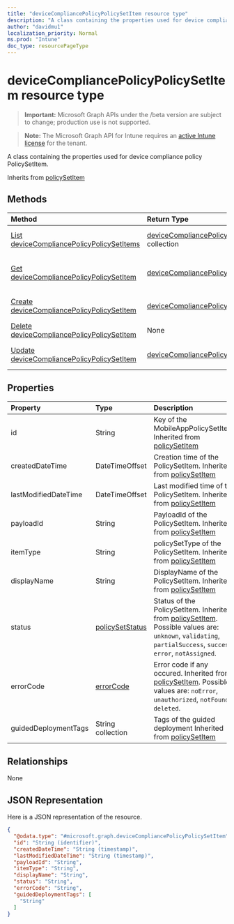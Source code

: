 ```yaml
---
title: "deviceCompliancePolicyPolicySetItem resource type"
description: "A class containing the properties used for device compliance policy PolicySetItem."
author: "davidmu1"
localization_priority: Normal
ms.prod: "Intune"
doc_type: resourcePageType
---
```


# deviceCompliancePolicyPolicySetItem resource type

> **Important:** Microsoft Graph APIs under the /beta version are subject to change; production use is not supported.

> **Note:** The Microsoft Graph API for Intune requires an [active Intune license](https://go.microsoft.com/fwlink/?linkid=839381) for the tenant.

A class containing the properties used for device compliance policy PolicySetItem.


Inherits from [policySetItem](../resources/intune-policyset-policysetitem.md)

## Methods
|Method|Return Type|Description|
|:---|:---|:---|
|[List deviceCompliancePolicyPolicySetItems](../api/intune-policyset-devicecompliancepolicypolicysetitem-list.md)|[deviceCompliancePolicyPolicySetItem](../resources/intune-policyset-devicecompliancepolicypolicysetitem.md) collection|List properties and relationships of the [deviceCompliancePolicyPolicySetItem](../resources/intune-policyset-devicecompliancepolicypolicysetitem.md) objects.|
|[Get deviceCompliancePolicyPolicySetItem](../api/intune-policyset-devicecompliancepolicypolicysetitem-get.md)|[deviceCompliancePolicyPolicySetItem](../resources/intune-policyset-devicecompliancepolicypolicysetitem.md)|Read properties and relationships of the [deviceCompliancePolicyPolicySetItem](../resources/intune-policyset-devicecompliancepolicypolicysetitem.md) object.|
|[Create deviceCompliancePolicyPolicySetItem](../api/intune-policyset-devicecompliancepolicypolicysetitem-create.md)|[deviceCompliancePolicyPolicySetItem](../resources/intune-policyset-devicecompliancepolicypolicysetitem.md)|Create a new [deviceCompliancePolicyPolicySetItem](../resources/intune-policyset-devicecompliancepolicypolicysetitem.md) object.|
|[Delete deviceCompliancePolicyPolicySetItem](../api/intune-policyset-devicecompliancepolicypolicysetitem-delete.md)|None|Deletes a [deviceCompliancePolicyPolicySetItem](../resources/intune-policyset-devicecompliancepolicypolicysetitem.md).|
|[Update deviceCompliancePolicyPolicySetItem](../api/intune-policyset-devicecompliancepolicypolicysetitem-update.md)|[deviceCompliancePolicyPolicySetItem](../resources/intune-policyset-devicecompliancepolicypolicysetitem.md)|Update the properties of a [deviceCompliancePolicyPolicySetItem](../resources/intune-policyset-devicecompliancepolicypolicysetitem.md) object.|

## Properties
|Property|Type|Description|
|:---|:---|:---|
|id|String|Key of the MobileAppPolicySetItem. Inherited from [policySetItem](../resources/intune-policyset-policysetitem.md)|
|createdDateTime|DateTimeOffset|Creation time of the PolicySetItem. Inherited from [policySetItem](../resources/intune-policyset-policysetitem.md)|
|lastModifiedDateTime|DateTimeOffset|Last modified time of the PolicySetItem. Inherited from [policySetItem](../resources/intune-policyset-policysetitem.md)|
|payloadId|String|PayloadId of the PolicySetItem. Inherited from [policySetItem](../resources/intune-policyset-policysetitem.md)|
|itemType|String|policySetType of the PolicySetItem. Inherited from [policySetItem](../resources/intune-policyset-policysetitem.md)|
|displayName|String|DisplayName of the PolicySetItem. Inherited from [policySetItem](../resources/intune-policyset-policysetitem.md)|
|status|[policySetStatus](../resources/intune-policyset-policysetstatus.md)|Status of the PolicySetItem. Inherited from [policySetItem](../resources/intune-policyset-policysetitem.md). Possible values are: `unknown`, `validating`, `partialSuccess`, `success`, `error`, `notAssigned`.|
|errorCode|[errorCode](../resources/intune-policyset-errorcode.md)|Error code if any occured. Inherited from [policySetItem](../resources/intune-policyset-policysetitem.md). Possible values are: `noError`, `unauthorized`, `notFound`, `deleted`.|
|guidedDeploymentTags|String collection|Tags of the guided deployment Inherited from [policySetItem](../resources/intune-policyset-policysetitem.md)|

## Relationships
None

## JSON Representation
Here is a JSON representation of the resource.
<!-- {
  "blockType": "resource",
  "keyProperty": "id",
  "@odata.type": "microsoft.graph.deviceCompliancePolicyPolicySetItem"
}
-->
``` json
{
  "@odata.type": "#microsoft.graph.deviceCompliancePolicyPolicySetItem",
  "id": "String (identifier)",
  "createdDateTime": "String (timestamp)",
  "lastModifiedDateTime": "String (timestamp)",
  "payloadId": "String",
  "itemType": "String",
  "displayName": "String",
  "status": "String",
  "errorCode": "String",
  "guidedDeploymentTags": [
    "String"
  ]
}
```



